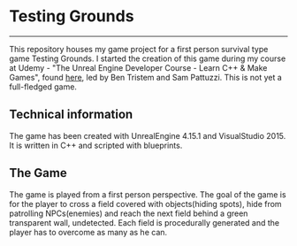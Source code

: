 # Testing Grounds
---
This repository houses my game project for a first person survival type game Testing Grounds. I started the creation of this game during my course at Udemy - "The Unreal Engine Developer Course - Learn C++ & Make Games", found [here](https://www.udemy.com/unrealcourse?couponCode=GitHubDiscount), led by Ben Tristem and Sam Pattuzzi. This is not yet a full-fledged game.

## Technical information
The game has been created with UnrealEngine 4.15.1 and VisualStudio 2015. It is written in C++ and scripted with blueprints.

## The Game
The game is played from a first person perspective. The goal of the game is for the player to cross a field covered with objects(hiding spots), hide from patrolling NPCs(enemies) and reach the next field behind a green transparent wall, undetected. Each field is procedurally generated and the player has to overcome as many as he can.